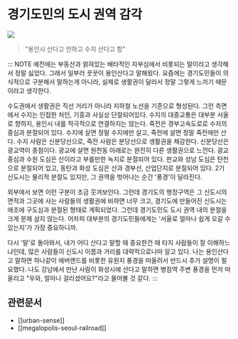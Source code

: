# 경기도민의 도시 권역 감각

![](https://mstdn-cdn.e14forest.net/media_attachments/files/113/577/755/042/016/078/original/9a733a1cca072402.png)

> "용인시 산다고 안하고 수지 산다고 함"

::: NOTE
예전에는 부동산과 얽혀있는 배타적인 자부심에서 비롯되는 말이라고 생각해서 정말 싫었다. 그래서 일부러 꿋꿋이 용인산다고 말해왔다. 요즘에는 경기도민들이 의식적으로 구분해서 말하는게 아니라, 실제로 생활권이 달라서 정말 그렇게 느끼기 때문이라고 생각한다.

수도권에서 생활권은 직선 거리가 아니라 지하철 노선을 기준으로 형성된다. 그런 측면에서 수지는 인접한 처인, 기흥과 사실상 단절되어있다. 수지의 대중교통은 대부분 서울로 향하지, 용인시 내를 적극적으로 연결하지는 않는다. 죽전은 경부고속도로로 수지의 중심과 분절되어 있다. 수지에 살면 정말 수지에만 살고, 죽전에 살면 정말 죽전에만 산다. 수지 사람은 신분당선으로, 죽전 사람은 분당선으로 생활권을 체감한다. 신분당선은 광교역이 종점이다. 광교에 살면 원천동 아래로는 완전히 다른 생활권으로 느낀다. 광교 중심과 수원 도심은 산이라고 부를만한 녹지로 분절되어 있다. 판교와 성남 도심은 탄천으로 분절되어 있고, 동탄과 화성 도심은 산과 경부선, 산업단지로 분절되어 있다. 2기 신도시는 물리적 분절도 있지만, 그 권역을 벗어나는 순간 '풍경'이 달라진다.

외부에서 보면 이런 구분이 조금 웃겨보인다. 그런데 경기도의 행정구역은 그 신도시의 면적과 그곳에 사는 사람들의 생활권에 비하면 너무 크고, 경기도에 만들어진 신도시는 애초에 구도심과 분절된 형태로 계획되었다. 그런데 경기도민도 도시 권역 내의 분절을 크게 문제 삼지 않는다. 어차피 대부분의 경기도민들에게는 '서울로 얼마나 쉽게 오갈 수 있는지'가 가장 중요하니까.

다시 '말'로 돌아와서, 내가 어디 산다고 말할 때 중요한건 때 타지 사람들이 잘 이해하느냐인데, 많은 사람들이 신도시 이름과 거리를 대략적으로나마 알고 있다. 나는 용인산다고 말하면 하나같이 에버랜드를 비롯한 유원지 풍경을 떠올려서 반드시 추가 설명이 필요했다. 나도 강남에서 만난 사람이 화성시에 산다고 말하면 병점역 주변 풍경을 먼저 떠올리고 "우와, 얼마나 걸리셨어요?"라고 물어볼 것 같다.
:::

## 관련문서

- [[urban-sense]]
- [[megalopolis-seoul-railroad]]
